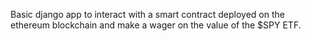 Basic django app to interact with a smart contract deployed on the ethereum blockchain and make a 
wager on the value of the $SPY ETF. 
